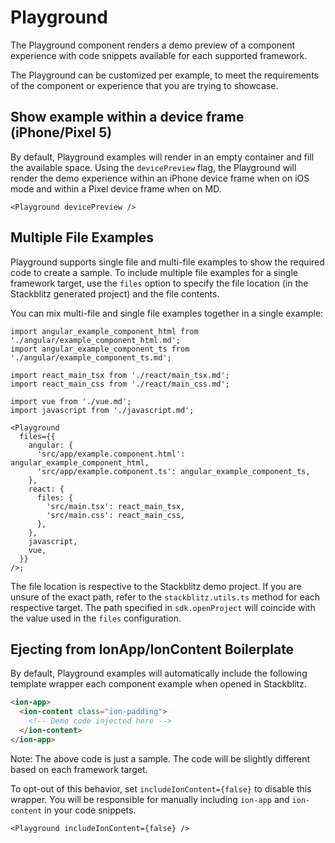 # Playground

The Playground component renders a demo preview of a component experience with code snippets available for each supported framework.

The Playground can be customized per example, to meet the requirements of the component or experience that you are trying to showcase.

## Show example within a device frame (iPhone/Pixel 5)

By default, Playground examples will render in an empty container and fill the available space. Using the `devicePreview` flag, the Playground will render the demo experience within an iPhone device frame when on iOS mode and within a Pixel device frame when on MD.

```tsx
<Playground devicePreview />
```

## Multiple File Examples

Playground supports single file and multi-file examples to show the required code to create a sample. To include multiple file examples for a single framework target, use the `files` option to specify the file location (in the Stackblitz generated project) and the file contents.

You can mix multi-file and single file examples together in a single example:

```tsx
import angular_example_component_html from './angular/example_component_html.md';
import angular_example_component_ts from './angular/example_component_ts.md';

import react_main_tsx from './react/main_tsx.md';
import react_main_css from './react/main_css.md';

import vue from './vue.md';
import javascript from './javascript.md';

<Playground
  files={{
    angular: {
      'src/app/example.component.html': angular_example_component_html,
      'src/app/example.component.ts': angular_example_component_ts,
    },
    react: {
      files: {
        'src/main.tsx': react_main_tsx,
        'src/main.css': react_main_css,
      },
    },
    javascript,
    vue,
  }}
/>;
```

The file location is respective to the Stackblitz demo project. If you are unsure of the exact path, refer to the `stackblitz.utils.ts` method for each respective target. The path specified in `sdk.openProject` will coincide with the value used in the `files` configuration.

## Ejecting from IonApp/IonContent Boilerplate

By default, Playground examples will automatically include the following template wrapper each component example when opened in Stackblitz.

```html
<ion-app>
  <ion-content class="ion-padding">
    <!-- Demo code injected here -->
  </ion-content>
</ion-app>
```

Note: The above code is just a sample. The code will be slightly different based on each framework target.

To opt-out of this behavior, set `includeIonContent={false}` to disable this wrapper. You will be responsible for manually including `ion-app` and `ion-content` in your code snippets.

```tsx
<Playground includeIonContent={false} />
```
